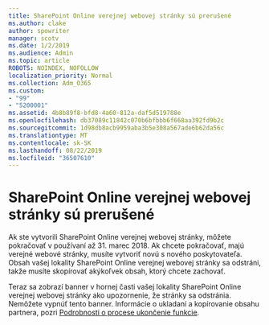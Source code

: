```yaml
---
title: SharePoint Online verejnej webovej stránky sú prerušené
ms.author: clake
author: spowriter
manager: scotv
ms.date: 1/2/2019
ms.audience: Admin
ms.topic: article
ROBOTS: NOINDEX, NOFOLLOW
localization_priority: Normal
ms.collection: Adm_O365
ms.custom:
- "99"
- "5200001"
ms.assetid: 4b8b89f8-bfd8-4a60-812a-daf5d519788e
ms.openlocfilehash: db37089c11842c070b6bfbbb6f668aa392fd9b2c
ms.sourcegitcommit: 1d98db8acb9959aba3b5e308a567ade6b62da56c
ms.translationtype: MT
ms.contentlocale: sk-SK
ms.lasthandoff: 08/22/2019
ms.locfileid: "36507610"
---
```

# <a name="sharepoint-online-public-websites-are-being-discontinued"></a>SharePoint Online verejnej webovej stránky sú prerušené

Ak ste vytvorili SharePoint Online verejnej webovej stránky, môžete pokračovať v používaní až 31. marec 2018. Ak chcete pokračovať, majú verejné webové stránky, musíte vytvoriť novú s nového poskytovateľa. Obsah vašej lokality SharePoint Online verejnej webovej stránky sa odstráni, takže musíte skopírovať akýkoľvek obsah, ktorý chcete zachovať.
  
Teraz sa zobrazí banner v hornej časti vašej lokality SharePoint Online verejnej webovej stránky ako upozornenie, že stránky sa odstránia. Nemôžete vypnúť tento banner. Informácie o ukladaní a kopírovanie obsahu partnera, pozri [Podrobnosti o procese ukončenie funkcie](https://go.microsoft.com/fwlink/?linkid=866980).
  